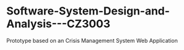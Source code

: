 # Software-System-Design-and-Analysis---CZ3003
Prototype based on an Crisis Management System Web Application
